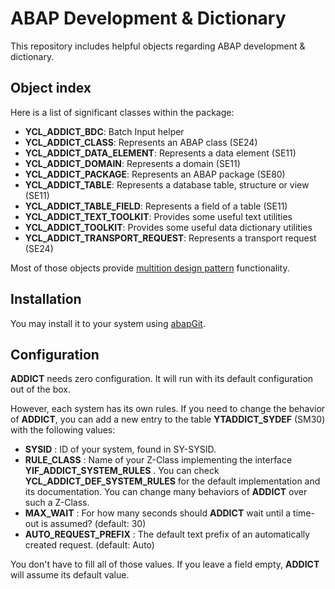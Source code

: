 # ABAP Development & Dictionary

This repository includes helpful objects regarding ABAP development & dictionary.

## Object index

Here is a list of significant classes within the package:

- **YCL_ADDICT_BDC**: Batch Input helper
- **YCL_ADDICT_CLASS**: Represents an ABAP class (SE24)
- **YCL_ADDICT_DATA_ELEMENT**: Represents a data element (SE11)
- **YCL_ADDICT_DOMAIN**: Represents a domain (SE11)
- **YCL_ADDICT_PACKAGE**: Represents an ABAP package (SE80)
- **YCL_ADDICT_TABLE**: Represents a database table, structure or view (SE11)
- **YCL_ADDICT_TABLE_FIELD**: Represents a field of a table (SE11)
- **YCL_ADDICT_TEXT_TOOLKIT**: Provides some useful text utilities
- **YCL_ADDICT_TOOLKIT**: Provides some useful data dictionary utilities
- **YCL_ADDICT_TRANSPORT_REQUEST**: Represents a transport request (SE24)

Most of those objects provide [multition design pattern](https://www.sap-press.com/design-patterns-in-abap-objects_4277/) functionality.

## Installation

You may install it to your system using [abapGit](https://github.com/abapGit/abapGit).

## Configuration

**ADDICT** needs zero configuration. It will run with its default configuration out of the box.

However, each system has its own rules. If you need to change the behavior of **ADDICT**, you can add a new entry to the table **YTADDICT_SYDEF** (SM30) with the following values:

- **SYSID** : ID of your system, found in SY-SYSID.
- **RULE_CLASS** : Name of your Z-Class implementing the interface **YIF_ADDICT_SYSTEM_RULES** . You can check **YCL_ADDICT_DEF_SYSTEM_RULES** for the default implementation and its documentation. You can change many behaviors of **ADDICT** over such a Z-Class.
- **MAX_WAIT** : For how many seconds should **ADDICT** wait until a time-out is assumed? (default: 30)
- **AUTO_REQUEST_PREFIX** : The default text prefix of an automatically created request. (default: Auto)

You don't have to fill all of those values. If you leave a field empty, **ADDICT** will assume its default value.
